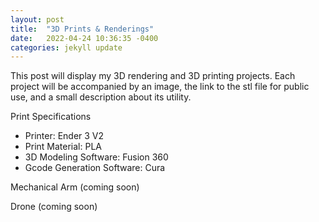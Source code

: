 ```yaml
---
layout: post
title:  "3D Prints & Renderings"
date:   2022-04-24 10:36:35 -0400
categories: jekyll update
---
```

This post will display my 3D rendering and 3D printing projects. Each project will be accompanied by an image, the link to the stl file for public use, and a small description about its utility. 

Print Specifications
- Printer: Ender 3 V2
- Print Material: PLA
- 3D Modeling Software: Fusion 360
- Gcode Generation Software: Cura



Mechanical Arm 
(coming soon)

Drone
(coming soon)